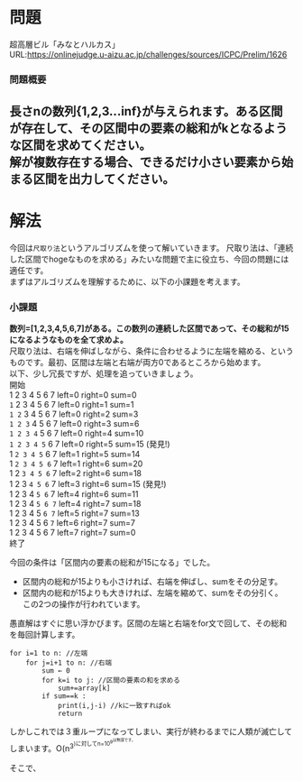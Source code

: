 # 問題
超高層ビル「みなとハルカス」    
URL:https://onlinejudge.u-aizu.ac.jp/challenges/sources/ICPC/Prelim/1626  

### 問題概要  
長さnの数列{1,2,3...inf}が与えられます。ある区間が存在して、その区間中の要素の総和がkとなるような区間を求めてください。  
解が複数存在する場合、できるだけ小さい要素から始まる区間を出力してください。
---
# 解法
今回は`尺取り法`というアルゴリズムを使って解いていきます。
尺取り法は、「連続した区間でhogeなものを求める」みたいな問題で主に役立ち、今回の問題には適任です。  
まずはアルゴリズムを理解するために、以下の小課題を考えます。
### 小課題
**数列=[1,2,3,4,5,6,7]がある。この数列の連続した区間であって、その総和が15になるようなものを全て求めよ。**  
尺取り法は、右端を伸ばしながら、条件に合わせるように左端を縮める、というものです。最初、区間は左端と右端が両方0であるところから始めます。  
以下、少し冗長ですが、処理を追っていきましょう。  
開始  
1 2 3 4 5 6 7    left=0 right=0  sum=0  
`1` 2 3 4 5 6 7  left=0 right=1 sum=1  
`1 2` 3 4 5 6 7  left=0 right=2 sum=3  
`1 2 3` 4 5 6 7  left=0 right=3 sum=6  
`1 2 3 4` 5 6 7  left=0 right=4 sum=10  
`1 2 3 4 5` 6 7  left=0 right=5 sum=15 (発見!)  
1 `2 3 4 5` 6 7  left=1 right=5 sum=14  
1 `2 3 4 5 6` 7  left=1 right=6 sum=20  
1 2 `3 4 5 6` 7  left=2 right=6 sum=18  
1 2 3 `4 5 6` 7  left=3 right=6 sum=15 (発見!)  
1 2 3 4 `5 6` 7  left=4 right=6 sum=11  
1 2 3 4 `5 6 7`  left=4 right=7 sum=18  
1 2 3 4 5 `6 7`  left=5 right=7 sum=13  
1 2 3 4 5 6 `7`  left=6 right=7 sum=7  
1 2 3 4 5 6 7    left=7 right=7 sum=0  
終了  

今回の条件は「区間内の要素の総和が15になる」でした。 
* 区間内の総和が15よりも小さければ、右端を伸ばし、sumをその分足す。  
* 区間内の総和が15よりも大きければ、左端を縮めて、sumをその分引く。  
この2つの操作が行われています。  




愚直解はすぐに思い浮かびます。区間の左端と右端をfor文で回して、その総和を毎回計算します。  
~~~
for i=1 to n: //左端
    for j=i+1 to n: //右端
        sum ← 0
        for k=i to j: //区間の要素の和を求める
            sum+=array[k]
        if sum==k :
            print(i,j-i) //kに一致すればok
            return
~~~
しかしこれでは３重ループになってしまい、実行が終わるまでに人類が滅亡してしまいます。O(n<sup>3<sup>)に対してn=10<sup>9<sup>は無謀です。

そこで、


